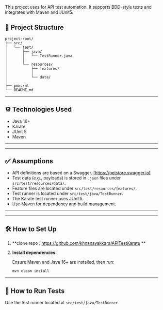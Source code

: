 
This project uses for API test automation. It supports BDD-style tests and integrates with Maven and JUnit5.

## 📁 Project Structure


```
project-root/
├── src/
│   └── test/
│       ├── java/
│       │   └── TestRunner.java
│       │       
│       └── resources/
│           ├── features/
│           │  
│           └── data/
│              
├── pom.xml
└── README.md
```
---

## ⚙️ Technologies Used

- Java 16+
- Karate 
- JUnit 5
- Maven

---

---

## ✅ Assumptions

- API definitions are based on a Swagger. [https://petstore.swagger.io]
- Test data (e.g., payloads) is stored in `.json` files under `src/test/resources/data/`.
- Feature files are located under `src/test/resources/features/`.
- Test runner is located under `src/test/java/TestRunner`.
- The Karate test runner uses JUnit5.
- Use Maven for dependency and build management.

---

---

## 🛠️ How to Set Up

1. **clone repo : https://github.com/khnanayakkara/APITestKarate **

2. **Install dependencies:**

   Ensure Maven and Java 16+ are installed, then run:

   ```bash
   mvn clean install
   ```

---
## 🚀 How to Run Tests

Use the test runner located at `src/test/java/TestRunner`
